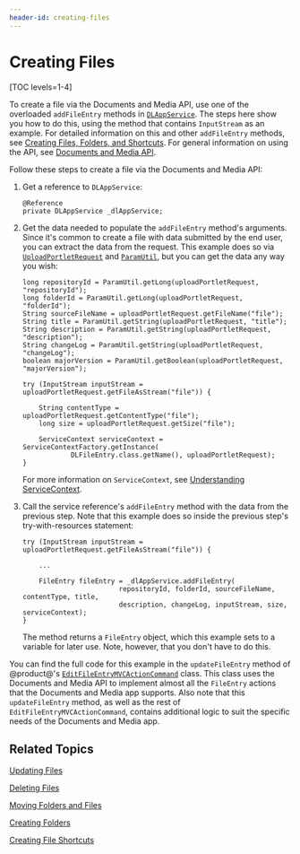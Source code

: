 ```yaml
---
header-id: creating-files
---
```


# Creating Files

[TOC levels=1-4]

To create a file via the Documents and Media API, use one of the overloaded 
`addFileEntry` methods in 
[`DLAppService`](@platform-ref@/7.2-latest/javadocs/portal-kernel/com/liferay/document/library/kernel/service/DLAppService.html). 
The steps here show you how to do this, using the method that contains 
`InputStream` as an example. For detailed information on this and other 
`addFileEntry` methods, see 
[Creating Files, Folders, and Shortcuts](/docs/7-2/frameworks/-/knowledge_base/f/creating-files-folders-and-shortcuts). 
For general information on using the API, see 
[Documents and Media API](/docs/7-2/frameworks/-/knowledge_base/f/documents-and-media-api). 

Follow these steps to create a file via the Documents and Media API: 

1.  Get a reference to `DLAppService`: 

        @Reference
        private DLAppService _dlAppService;

2.  Get the data needed to populate the `addFileEntry` method's arguments. Since 
    it's common to create a file with data submitted by the end user, you can 
    extract the data from the request. This example does so via 
    [`UploadPortletRequest`](@platform-ref@/7.2-latest/javadocs/portal-kernel/com/liferay/portal/kernel/upload/UploadPortletRequest.html) 
    and 
    [`ParamUtil`](@platform-ref@/7.2-latest/javadocs/portal-kernel/com/liferay/portal/kernel/util/ParamUtil.html), 
    but you can get the data any way you wish: 

        long repositoryId = ParamUtil.getLong(uploadPortletRequest, "repositoryId");
        long folderId = ParamUtil.getLong(uploadPortletRequest, "folderId");
        String sourceFileName = uploadPortletRequest.getFileName("file");
        String title = ParamUtil.getString(uploadPortletRequest, "title");
        String description = ParamUtil.getString(uploadPortletRequest, "description");
        String changeLog = ParamUtil.getString(uploadPortletRequest, "changeLog");
        boolean majorVersion = ParamUtil.getBoolean(uploadPortletRequest, "majorVersion");

        try (InputStream inputStream = uploadPortletRequest.getFileAsStream("file")) {

            String contentType = uploadPortletRequest.getContentType("file");
            long size = uploadPortletRequest.getSize("file");

            ServiceContext serviceContext = ServiceContextFactory.getInstance(
                    DLFileEntry.class.getName(), uploadPortletRequest);
        }

    For more information on `ServiceContext`, see 
    [Understanding ServiceContext](/docs/7-2/appdev/-/knowledge_base/a/understanding-servicecontext). 

3.  Call the service reference's `addFileEntry` method with the data from the 
    previous step. Note that this example does so inside the previous step's 
    try-with-resources statement: 

        try (InputStream inputStream = uploadPortletRequest.getFileAsStream("file")) {

            ...

            FileEntry fileEntry = _dlAppService.addFileEntry(
                                repositoryId, folderId, sourceFileName, contentType, title, 
                                description, changeLog, inputStream, size, serviceContext);
        }

    The method returns a `FileEntry` object, which this example sets to a 
    variable for later use. Note, however, that you don't have to do this. 

You can find the full code for this example in the `updateFileEntry` method of 
@product@'s 
[`EditFileEntryMVCActionCommand`](https://github.com/liferay/liferay-portal/blob/master/modules/apps/document-library/document-library-web/src/main/java/com/liferay/document/library/web/internal/portlet/action/EditFileEntryMVCActionCommand.java) 
class. This class uses the Documents and Media API to implement almost all the 
`FileEntry` actions that the Documents and Media app supports. Also note that 
this `updateFileEntry` method, as well as the rest of 
`EditFileEntryMVCActionCommand`, contains additional logic to suit the specific 
needs of the Documents and Media app. 

## Related Topics

[Updating Files](/docs/7-2/frameworks/-/knowledge_base/f/updating-files)

[Deleting Files](/docs/7-2/frameworks/-/knowledge_base/f/deleting-files)

[Moving Folders and Files](/docs/7-2/frameworks/-/knowledge_base/f/moving-folders-and-files)

[Creating Folders](/docs/7-2/frameworks/-/knowledge_base/f/creating-folders)

[Creating File Shortcuts](/docs/7-2/frameworks/-/knowledge_base/f/creating-file-shortcuts)

